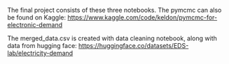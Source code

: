 The final project consists of these three notebooks. The pymcmc can also be found on Kaggle: https://www.kaggle.com/code/keldon/pymcmc-for-electronic-demand

The merged_data.csv is created with data cleaning notebook, along with data from hugging face: https://huggingface.co/datasets/EDS-lab/electricity-demand
